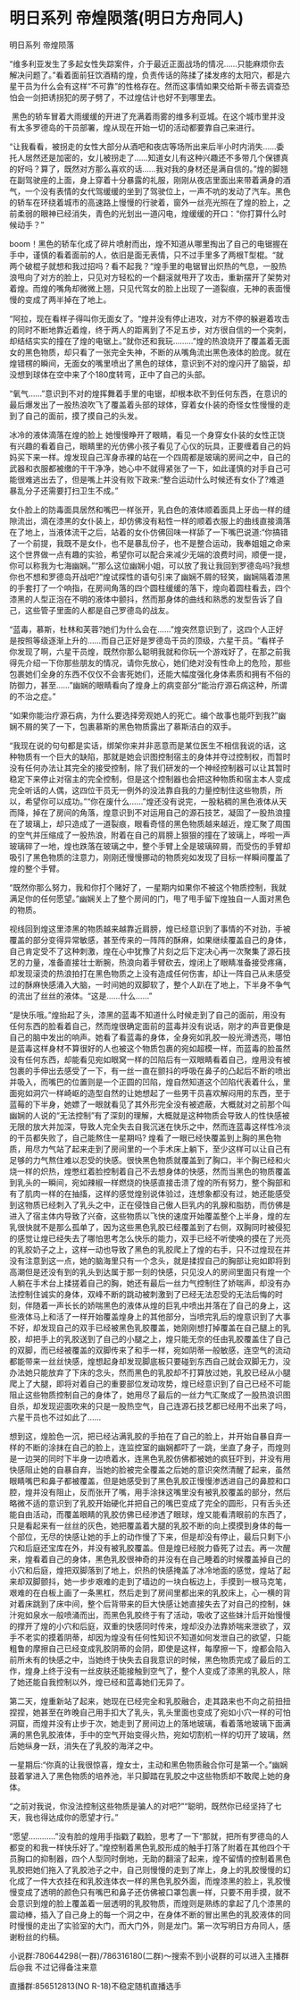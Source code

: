 # 明日系列 帝煌陨落(明日方舟同人)

明日系列 帝煌陨落 

“维多利亚发生了多起女性失踪案件，介于最近正面战场的情况……只能麻烦你去解决问题了。”看着面前狂饮酒精的煌，负责传话的陈揉了揉发疼的太阳穴，都是六星干员为什么会有这样“不可靠”的性格存在。然而这事情如果交给斯卡蒂去调查恐怕会一剑把诱拐犯的房子劈了，不过煌估计也好不到哪里去。

 黑色的轿车冒着大雨缓缓的开进了充满着雨雾的维多利亚城。在这个城市里并没有太多罗德岛的干员部署，煌从现在开始一切的活动都要靠自己来进行。

“让我看看，被拐走的女性大部分从酒吧和夜店等场所出来后半小时内消失……委托人居然还是加密的，女儿被拐走了……知道女儿有这种兴趣还不多带几个保镖真的好吗？算了，既然对方那么喜欢的话……我对我的身材还是满自信的。”煌的脚翘在副驾驶座的上面，身上穿着十分暴露的礼服，刚刚从夜店里面出来带着满身的酒气，一个没有表情的女代驾缓缓的坐到了驾驶位上，一声不吭的发动了汽车。黑色的轿车在环绕着城市的高速路上慢慢的行驶着，窗外一丝亮光照在了煌的脸上，之前柔弱的眼神已经消失，青色的光划出一道闪电，煌缓缓的开口：“你打算什么时候动手？”

boom！黑色的轿车化成了碎片喷射而出，煌不知道从哪里掏出了自己的电锯握在手中，谨慎的看着面前的人，依旧是面无表情，只不过手里多了两根T型棍。“就两个破棍子就想和我过招吗？看不起我？“煌手里的电锯冒出炽热的气息，一股热浪甩向了对方的脸上，只见对方轻松的一个翻滚就甩开了攻击，重新摆开了架势对着煌。而煌的嘴角却微微上翘，只见代驾女的脸上出现了一道裂痕，无神的表面慢慢的变成了两半掉在了地上。

“阿拉，现在看样子得叫你无面女了。“煌并没有停止进攻，对方不停的躲避着攻击的同时不断地靠近着煌，终于两人的距离到了不足五步，对方很自信的一个突刺，却结结实实的撞在了煌的电锯上。”就你还和我玩………”煌的热浪烧开了覆盖着无面女的黑色物质，却只看了一张完全失神，不断的从嘴角流出黑色液体的脸庞。就在煌错楞的瞬间，无面女的嘴里喷出了黑色的球体，意识到不对的煌闪开了脑袋，却没想到球体在空中来了个180度转弯，正中了自己的头部。

“氧气……”意识到不对的煌挥舞着手里的电锯，却根本砍不到任何东西，在意识的最后爆发出了一股热浪吹飞了覆盖着头部的球体，穿着女仆装的奇怪女性慢慢的走到了自己的面前，摸了摸自己的头发。 

冰冷的液体滴落在煌的脸上 她慢慢睁开了眼睛，看见一个身穿女仆装的女性正饶有兴趣的看着自己，眼睛里的光仿佛小孩子看见了心仪的玩具，正要缠着自己的妈妈买下来一样。煌发现自己浑身赤裸的站在一个四周都是玻璃的房间之中，自己的武器和衣服都被缴的干干净净，她心中不就得紧张了一下，如此谨慎的对手自己可能很难逃出去了，但是嘴上并没有败下政来:“整合运动什么时候还有女仆了?难道暴乱分子还需要打扫卫生不成。”

女仆脸上的防毒面具居然和嘴巴一样张开，乳白色的液体顺着面具上牙齿一样的缝隙流出，滴在漆黑的女仆装上，却仿佛没有粘性一样的顺着衣服上的曲线直接滴落在了地上，当液体流干之后，站着的女仆仿佛回味一样舔了一下嘴巴说道:“你搞错了一个前提，我既不是女仆，也不是暴乱份子，也不是整合运动，我奉姐姐之命来这个世界做一点有趣的实验，希望你可以配合来减少无端的浪费时间，顺便一提，你可以称我为七海幽娴。”“那么这位幽娴小姐，可以放了我让我回到罗德岛吗?我想你也不想和罗德岛开战吧?”煌试探性的语句引来了幽娴不屑的轻笑，幽娴隔着漆黑的手套打了一个响指，在房间角落的四个圆柱缓缓的落下，煌向着圆柱看去，四个漆黑的人型正泡在不明的液体中颤抖，然而那身体的曲线和熟悉的发型告诉了自己，这些管子里面的人都是自己罗德岛的战友。

“蓝毒，慕斯，杜林和芙蓉?她们为什么会在……”煌突然意识到了，这四个人正好是按照等级逐渐上升的……而自己正好是罗德岛干员的顶级，六星干员。“看样子你发现了啊，六星干员煌，既然你那么聪明我就和你玩一个游戏好了，在那之前我得先介绍一下你那些朋友的情况，请你先放心，她们绝对没有性命上的危险，那些包裹她们全身的东西不仅仅不会害死她们，还能大幅度强化身体素质和拥有不俗的防御力，甚至……”幽娴的眼睛看向了煌身上的病变部分“能治疗源石病这种，所谓的不治之症。”

“如果你能治疗源石病，为什么要选择旁观她人的死亡。编个故事也能吓到我?”幽娴不屑的笑了一下，包裹慕斯的黑色物质露出了慕斯洁白的双手。

“我现在说的句句都是实话，绑架你来并非恶意而是某位医生不相信我说的话，这种物质有一个巨大的缺陷，那就是她会识图控制宿主的身体并夺过控制权，而暂时没有任何办法让其完全的接受控制，除了我们研发的一个神经控制器可以让其暂时稳定下来停止对宿主的完全控制，但是这个控制器也会把这种物质和宿主本人变成完全听话的人偶，这四位干员无一例外的没法靠自我的力量控制住这些物质，所以，希望你可以成功。”“你在废什么……”煌还没有说完，一股粘稠的黑色液体从天而降，掉在了房间的角落，煌意识到不对运用自己的源石技艺，凝固了一股热浪撞在了玻璃上，却只造成了一道裂痕，眼看奇怪的黑色物质越来越近，煌汇聚了周围的空气并压缩成了一股热浪，附着在自己的肩膀上狠狠的撞在了玻璃上，哗啦一声玻璃碎了一地，煌也跌落在玻璃之中，整个手臂上全是玻璃碎屑，而受伤的手臂却吸引了黑色物质的注意力，刚刚还慢慢挪动的物质宛如发现了目标一样瞬间覆盖了煌的整个手臂。

“既然你那么努力，我和你打个赌好了，一星期内如果你不被这个物质控制，我就满足你的任何愿望。”幽娴关上了整个房间的门，甩了甩手留下煌独自一人面对黑色的物质。

视线回到煌这里漆黑的物质越来越靠近肩膀，煌已经意识到了事情的不对劲，手被覆盖的部分变得异常敏感，甚至传来的一阵阵的酥麻，如果继续覆盖自己的身体，自己肯定受不了这种刺激，煌在心中犹豫了片刻之后下定决心再一次聚集了源石技艺的力量，准备直接壮士断腕，热浪向着手臂砍去，煌闭上了眼睛准备接受疼痛，却发现滚烫的热浪拍打在黑色物质之上没有造成任何伤害，却让一阵自己从未感受过的酥麻快感涌入大脑，一时间她的双脚软了，整个人趴在了地上，下半身不争气的流出了丝丝的液体。“这是……什么……”

“是快乐哦。”煌抬起了头，漆黑的蓝毒不知道什么时候走到了自己的面前，用没有任何东西的脸看着自己，然而煌很确定面前的蓝毒并没有说话，刚才的声音更像是自己的脑中发出的响声。她看了看蓝毒的身体，全身宛如乳胶一般光滑透亮，哪怕是蓝毒这样身材不算很好的人也被这个物质包裹的宛如超模一样，而蓝毒的脸虽然没有任何东西，却能看见宛如眼窝一样的凹陷后有一双眼睛看着自己，煌用没有被包裹的手伸出去感受了一下，有一丝一直在颤抖的呼吸在鼻子的凸起后不断的喷出并吸入，而嘴巴的位置则是一个正圆的凹陷，煌自然知道这个凹陷代表着什么，里面宛如洞穴一样崎岖的造型自然的让她想起了一些男干员喜欢解闷用的东西，至于蓝莓的下半身，她嫖了一眼就看见了其外形完全没有被遮蔽，大概就对之前那个叫幽娴的人说的“无法控制”有了深刻的理解，大概就是这种物质会导致人的性快感被无限的放大并加深，导致人完全失去自我沉迷在快乐之中，然而连蓝毒这样性冷淡的干员都失败了，自己能熬住一星期吗? 煌看了一眼已经快覆盖到上胸的黑色物质，用尽力气站了起来走到了房间里的一个手术床上躺下，至少这样可以让自己有足够的力气熬住难以忍受的快感。很快黑色物质就覆盖到了胸口，半个胸已经和火烧一样的炽热，煌憋红着脸控制着自己不去想身体的快感，然而当黑色的物质覆盖到乳头的一瞬间，宛如辣椒一样燃烧的快感直接击溃了煌的所有努力，整个胸部和有了肌肉一样的在抽搐，这样的感觉煌别说体验过，连想象都没有过，她还能感受到这物质已经刺入了乳头之中，正在侵蚀自己傲人巨乳内的乳腺和脂肪，而仿佛是进入了宿主体内导致了兴奋，这些物质以飞快的速度开始覆盖整个上半身，煌的左乳很快就不是那么孤单了，因为这些黑色乳胶已经覆盖到了右侧，双胸同时被侵犯的感觉让煌已经失去了哪怕思考怎么快乐的能力，双手已经不听使唤的摸在了光亮的乳胶奶子之上，这样一动也导致了黑色的乳胶爬上了煌的右手，只不过煌现在并没有注意到这一点，她的脑海里只有一个念头，就是揉捏自己的胸部让宛如即将到高潮但是还没有到的乳头到达属于那一刻的快感，只见没人的房间里面只有煌一个人躺在手术台上揉搓着自己的胸，她还有最后一丝力气控制住了娇喘声，却没有办法控制住诚实的身体，双峰不断的跳动被刺激到了已经无法忍受的无法后悔的时刻，伴随着一声长长的娇喘黑色的液体从煌的巨乳中喷出并落在了自己的身上，这些液体马上和活了一样开始覆盖煌身上的其他部分，当喷完乳后的煌意识到了大事不好，却发现自己的双手已经被黑色乳胶覆盖，她刚刚想打掉覆盖在自己腿上的乳胶，却把手上的乳胶送到了自己的小腿之上，煌只能无奈的任由乳胶覆盖住了自己的双脚，而已经被覆盖的双脚传来了和手一样，宛如阴蒂一般敏感，连空气的流动都能带来一丝丝快感，煌想起身却发现脚底板只要碰到东西自己就会双脚无力，没办法她只能放弃了下床的念头，然而黑色的乳胶却不打算放过她，乳胶已经从小腿爬上了大腿，即将对着自己的重要部位发动攻势，煌已经意识到了自己已经不可能阻止这些物质控制自己的身体了，她用尽了最后的一丝力气汇聚成了一股热浪识图自杀，却发现迎面吹来的只是一股热空气，自己连源石技艺都已经用不出来了吗，六星干员也不过如此了……

想到这，煌脸色一沉，把已经沾满乳胶的手拍在了自己的脸上，并开始自暴自弃一样的不断的涂抹在自己的脸上，连监控室的幽娴都吓了一跳，坐直了身子，而煌则是一边哭的同时下半身一边喷着水，连黑色乳胶仿佛都被她的疯狂吓到，并没有用快感阻止她的自暴自弃，当她的脸被完全覆盖之后她的意识突然清醒了起来，虽然眼睛嘴巴和鼻子都被覆盖，但是她感受到了黑色乳胶正慢慢渗透进自己的鼻腔和口腔，煌并没有阻止，反而张开了嘴，用手涂抹这嘴里没有被乳胶覆盖的部分，然后略微不适的意识到了乳胶开始硬化并把自己的嘴巴变成了完全的圆形，只有舌头还能自由活动，而覆盖眼睛的乳胶仿佛已经渗透了眼球，煌又能看清眼前的东西了，只是看起来有一丝丝的灰色，她把覆盖着大腿的乳胶不断的向上摸摸到身体的每一个部位，无尽的快感让她的手上的动作慢了下来，但是却没有停止，最后只剩下小穴和后庭还宝库在外，并没有被乳胶覆盖。但是煌已经脱力昏死了过去。再一次醒来，煌看着自己的身体，黑色乳胶很神奇的并没有在自己睡着的时候覆盖掉自己的小穴和后庭，煌把双脚落到了地上，炽热的快感掩盖了冰冷地面的感觉，煌站了起来却双脚颤抖，她一步步艰难的走到了墙边的一块白板边上，手摸到一根马克笔，艰难的在白板上画了一条黑杠，然后走到了房间里都出来的乳胶床上，心一横的背对着床跳到了床中间，整个后背带来的巨大快感让她直接失去了对自己的控制，妹汁宛如泉水一般喷涌而出，而黑色乳胶终于有了活动，吸收了这些妹汁后开始慢慢的撑开了煌的小穴和后庭，双重的快感同时传来，煌却没办法靠娇喘来泄欲了，双手不老实的摸着阴蒂，却因为煌没有任何性知识不知道如何发泄自己的欲望，只能粗鲁的摩擦自己已经变成乳胶阴蒂的会阴，即使是这样，每摩擦一下，煌都会陷入前所未有的快感之中，当她终于快失去自我意识的时候，黑色物质完成了最后的工作，煌身上终于没有一丝皮肤还能接触到空气了，整个人变成了漆黑的乳胶人，除了她还能自我控制以外，煌已经和蓝毒她们无异了。

第二天，煌重新站了起来，她现在已经完全和乳胶融合，走其路来也不向之前扭扭捏捏，她甚至在昨晚自己用手扣大了乳头，乳头里面也变成了宛如小穴一样的可怕洞窟，而煌并没有止步于次，她走到了房间边上的落地玻璃，看着落地玻璃下面满满的黑色乳胶液体，手中的空气开始变得火热，宛如切割机一样的切开了玻璃，然后她纵身一跃，消失在了乳胶的海洋之中。 

一星期后:“你真的让我很惊喜，煌女士，主动和黑色物质融合你可是第一个。”幽娴鼓着掌进入了黑色物质的培养池，半只脚踏在乳胶之中这些物质却不敢爬上她的身体。

“之前对我说，你没法控制这些物质是骗人的对吧?”“聪明，既然你已经坚持了七天，我也得达成你的愿望才行。”

“愿望…………”没有脸的煌用手指戳了戳脸，思考了一下“那就，把所有罗德岛的人都变的和我一样快乐好了。”煌控制着黑色乳胶形成的触手打落了附着在其他四个干员胸口的抑制器，四个人型同时倒地，无助的翻滚了起来，煌不留情的控制着黑色乳胶把她们拖入了乳胶池子之中，自己则慢慢的走到了岸上，身上的乳胶慢慢的幻化成了一件大衣挂在和乳胶连体衣一样的黑色乳胶外面，而煌漆黑的脸上，乳胶慢慢变成了透明的颜色只有嘴巴和鼻子还仿佛被口罩包裹一样，只要不用手摸，就不会意识到煌的脸上覆盖着一层透明的乳胶物质，而煌则是熟练的拿起了几个漆黑的震动棒，插入了自己身上的每一个洞之中，在身体不断的冒出黑色的乳胶液体的同时慢慢的走出了实验室的大门，而大门外，则是龙门。第一次写明日方舟同人，感谢粉丝的约稿。

小说群:780644298(一群)/786316180(二群)～搜索不到小说群的可以进入主播群后@我 不过记得备注来意 

直播群:856512813(NO R-18)不稳定随机直播选手 

